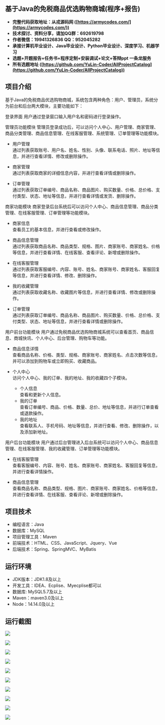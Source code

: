 ## 基于Java的免税商品优选购物商城(程序+报告)

- <b>完整代码获取地址：从戎源码网 ([https://armycodes.com/](https://armycodes.com/))</b>
- <b>技术探讨、资料分享，请加QQ群：692619798</b> 
- <b>作者微信：19941326836  QQ：952045282</b> 
- <b>承接计算机毕业设计、Java毕业设计、Python毕业设计、深度学习、机器学习</b>
- <b>选题+开题报告+任务书+程序定制+安装调试+论文+答辩ppt 一条龙服务</b>
- <b>所有选题地址 ([https://github.com/YuLin-Coder/AllProjectCatalog](https://github.com/YuLin-Coder/AllProjectCatalog)) </b>

## 项目介绍
基于Java的免税商品优选购物商城，系统包含两种角色：用户、管理员，系统分为前台和后台两大模块，主要功能如下：

登录界面
用户通过登录窗口输入用户名和密码进行登录操作。

 管理员功能模块
管理员登录成功后，可以访问个人中心、用户管理、商家管理、商品分类管理、商品信息管理、在线客服管理、系统管理、订单管理等功能模块。

- 用户管理  
  通过列表获取账号、用户名、姓名、性别、头像、联系电话、照片、地址等信息，并进行查看详情、修改或删除操作。

- 商家管理  
  通过列表获取商家的详细信息内容，并进行查看详情或删除操作。

- 订单管理  
  通过列表获取订单编号、商品名称、商品图片、购买数量、价格、总价格、支付类型、状态、地址等信息，并进行查看详情或发货、删除操作。

 商家功能模块
商家登录后台系统后可以访问个人中心、商品信息管理、商品分类管理、在线客服管理、订单管理等功能模块。

- 商家信息  
  查看员工的基本信息，并进行查看或修改操作。

- 商品信息管理  
  通过列表获取商品名称、商品类型、规格、图片、商家账号、商家姓名、价格等信息，并进行查看详情、在线客服、查看评论、新增或删除操作。

- 在线客服管理  
  通过列表获取客服编号、内容、账号、姓名、商家账号、商家姓名、客服回复等信息，并进行查看详情、修改、删除操作。

- 我的收藏管理  
  通过列表获取收藏名称、收藏图片等信息，并进行查看详情、修改或删除操作。

- 订单管理  
  通过列表获取订单编号、商品名称、商品图片、购买数量、价格、总价格、支付类型、状态、地址等信息，并进行查看详情或删除操作。

 用户前台功能模块
用户通过免税商品优选购物商城系统可以查看首页、商品信息、商城快讯、个人中心、后台管理、购物车等功能。

- 商品信息详情  
  查看商品名称、价格、类型、规格、商家账号、商家姓名、点击次数等信息，并可以添加到购物车或立即购买、收藏商品。

- 个人中心  
  访问个人中心、我的订单、我的地址、我的收藏四个子模块。  
  - 个人信息  
    查看和更新个人信息。  
  - 我的订单  
    查看订单编号、商品、价格、数量、总价、地址等信息，并进行订单查看或退款操作。  
  - 我的地址  
    查看联系人、手机号码、地址等信息，并进行查看、修改、删除操作，以及添加新地址。

 用户后台功能模块
用户通过后台管理进入后台系统可以访问个人中心、商品信息管理、在线客服管理、我的收藏管理、订单管理等功能模块。

- 在线客服管理  
  查看客服编号、内容、账号、姓名、商家账号、商家姓名、客服回复等信息，并进行查看详情操作。

- 商品信息管理  
  查看商品名称、商品类型、规格、图片、商家账号、商家姓名、价格等信息，并进行查看详情、在线客服、查看评论、新增或删除操作。

## 项目技术
- 编程语言：Java
- 数据库：MySQL
- 项目管理工具：Maven
- 前端技术：HTML、CSS、JavaScript、Jquery、Vue
- 后端技术：Spring、SpringMVC、MyBatis

## 运行环境
- JDK版本：JDK1.8及以上
- 开发工具：IDEA、Ecplise、Myecplise都可以
- 数据库: MySQL5.7及以上
- Maven：maven3.0及以上
- Node：14.14.0及以上

## 运行截图
![](screenshot/1.png)

![](screenshot/2.png)

![](screenshot/3.png)

![](screenshot/4.png)

![](screenshot/5.png)

![](screenshot/6.png)

![](screenshot/7.png)

![](screenshot/8.png)

![](screenshot/9.png)

![](screenshot/10.png)
